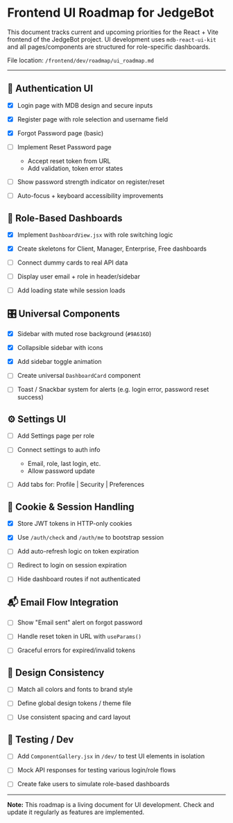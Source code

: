 # Frontend UI Roadmap for JedgeBot

This document tracks current and upcoming priorities for the React + Vite frontend of the JedgeBot project. UI development uses `mdb-react-ui-kit` and all pages/components are structured for role-specific dashboards.

File location: `/frontend/dev/roadmap/ui_roadmap.md`

---

## 🚪 Authentication UI

- [x] Login page with MDB design and secure inputs
- [x] Register page with role selection and username field
- [x] Forgot Password page (basic)
- [ ] Implement Reset Password page
  - Accept reset token from URL
  - Add validation, token error states
- [ ] Show password strength indicator on register/reset
- [ ] Auto-focus + keyboard accessibility improvements


## 🧠 Role-Based Dashboards

- [x] Implement `DashboardView.jsx` with role switching logic
- [x] Create skeletons for Client, Manager, Enterprise, Free dashboards
- [ ] Connect dummy cards to real API data
- [ ] Display user email + role in header/sidebar
- [ ] Add loading state while session loads


## 🎛️ Universal Components

- [x] Sidebar with muted rose background (`#9A616D`)
- [x] Collapsible sidebar with icons
- [x] Add sidebar toggle animation
- [ ] Create universal `DashboardCard` component
- [ ] Toast / Snackbar system for alerts (e.g. login error, password reset success)


## ⚙️ Settings UI

- [ ] Add Settings page per role
- [ ] Connect settings to auth info
  - Email, role, last login, etc.
  - Allow password update
- [ ] Add tabs for: Profile | Security | Preferences


## 🔐 Cookie & Session Handling

- [x] Store JWT tokens in HTTP-only cookies
- [x] Use `/auth/check` and `/auth/me` to bootstrap session
- [ ] Add auto-refresh logic on token expiration
- [ ] Redirect to login on session expiration
- [ ] Hide dashboard routes if not authenticated


## 📬 Email Flow Integration

- [ ] Show "Email sent" alert on forgot password
- [ ] Handle reset token in URL with `useParams()`
- [ ] Graceful errors for expired/invalid tokens


## 🎨 Design Consistency

- [ ] Match all colors and fonts to brand style
- [ ] Define global design tokens / theme file
- [ ] Use consistent spacing and card layout


## 🧪 Testing / Dev

- [ ] Add `ComponentGallery.jsx` in `/dev/` to test UI elements in isolation
- [ ] Mock API responses for testing various login/role flows
- [ ] Create fake users to simulate role-based dashboards


---

**Note:** This roadmap is a living document for UI development. Check and update it regularly as features are implemented.
